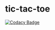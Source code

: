 # tic-tac-toe
[![Codacy Badge](https://api.codacy.com/project/badge/Grade/43d6f69007b04dc2b4b3e495de32b8bb)](https://app.codacy.com/manual/Clogogo/tic-tac-toe?utm_source=github.com&utm_medium=referral&utm_content=Clogogo/tic-tac-toe&utm_campaign=Badge_Grade_Dashboard)